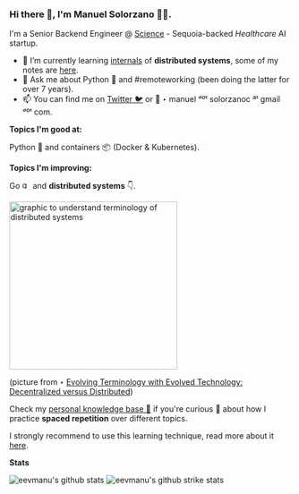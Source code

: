 ### Hi there 👋, I'm Manuel Solorzano 👨‍💻.

I'm a Senior Backend Engineer @ [Science](https://science.clinic/) - Sequoia-backed *Healthcare* AI startup.

- 🌱 I’m currently learning <ins>internals</ins> of **distributed systems**, some of my notes are [here](https://github.com/eevmanu/pkb/blob/master/system_design/distributed-systems.md).
- 💬 Ask me about Python 🐍 and #remoteworking (been doing the latter for over 7 years).
- 📫 You can find me on [Twitter 🐦](https://twitter.com/eevmanu) or 📧 ‣ manuel ᵈºᵗ solorzanoc ªᵗ gmail ᵈºᵗ com.

**Topics I'm good at:**

Python 🐍 and containers 📦 (Docker & Kubernetes).

**Topics I'm improving:**

Go <img src="https://raw.githubusercontent.com/egonelbre/gophers/master/.thumb/vector/fairy-tale/witch-too-much-candy.png" alt="golang mascot gopher" height="15" /> and **distributed systems** 👇.

 <img src="https://i.imgur.com/8WkgVDX.png" alt="graphic to understand terminology of distributed systems" height="300" />
 
 (picture from ‣ [Evolving Terminology with Evolved Technology: Decentralized versus Distributed](https://medium.com/safenetwork/evolving-terminology-with-evolved-technology-decentralized-versus-distributed-7f8b4c9eacb))

Check my [personal knowledge base 📖](https://github.com/eevmanu/pkb) if you're curious 👀 about how I practice **spaced repetition** over different topics.

I strongly recommend to use this learning technique, read more about it [here](https://twitter.com/SahilBloom/status/1441766163394990080).

**Stats**

<!-- ![eevmanu's profile views](https://komarev.com/ghpvc/?username=eevmanu) -->

![eevmanu's github stats](https://github-readme-stats.vercel.app/api?username=eevmanu&show_icons=true&hide=[%22issues%22])
![eevmanu's github strike stats](https://github-readme-streak-stats.herokuapp.com?user=eevmanu&hide_border=true)


<!--
**eevmanu/eevmanu** is a ✨ _special_ ✨ repository because its `README.md` (this file) appears on your GitHub profile.

Here are some ideas to get you started:
- 🔭 I’m currently working ...
- 👯 I’m looking to collaborate on ...
- 🤔 I’m looking for help with ...
- 😄 Pronouns: ...
- ⚡ Fun fact: ...
-->


<!--
 with ♥ by Manuel Solorzano

 with ❤️ by Manuel Solorzano
-->
